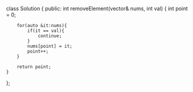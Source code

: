 class Solution {
public:
    int removeElement(vector<int>& nums, int val) {
        int point = 0;
        
        for(auto &it:nums){
            if(it == val){
                continue;
            }
            nums[point] = it;
            point++;
        }
        
        return point;
    }
};
